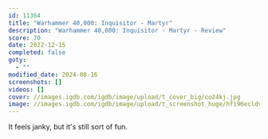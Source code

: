 ```yaml
---
id: 11364
title: "Warhammer 40,000: Inquisitor - Martyr"
description: "Warhammer 40,000: Inquisitor - Martyr - Review"
score: 70
date: 2022-12-15
completed: false
goty:
  - ""
modified_date: 2024-08-16
screenshots: []
videos: []
cover: //images.igdb.com/igdb/image/upload/t_cover_big/co24kj.jpg
image: //images.igdb.com/igdb/image/upload/t_screenshot_huge/hfi96ecldvrx5cy4pnyv.jpg
---
```

It feels janky, but it's still sort of fun.